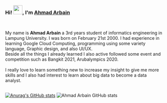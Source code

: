 ### Hi! <img src="https://github.com/TheDudeThatCode/TheDudeThatCode/blob/master/Assets/Hi.gif" width="29px">, I'm [Ahmad Arbain](https://www.linkedin.com/in/ahmad-arbain-33201b1bb/) 
</br>

My name is **Ahmad Arbain** a 3rd years student of informatics engineering in Lampung University. I was born on February 21st 2000. I had experience in learning Google Cloud Computing, programming using some variety language, Graphic design, and also UI/UX. <br> 
Beside all the things I already learned I also active followed some event and competition such as Bangkit 2021, Arubalympics 2020. 
<br><br>I really love to learn something new to increase my insight to give me more skills and I also had interest to learn about big data to become a data analyst.<br><br> 


[![Anurag's GitHub stats](https://github-readme-stats.vercel.app/api?username=ahmadarbain)](https://github.com/anuraghazra/github-readme-stats)
![Ahmad Arbain GitHub stats](https://github-readme-stats.vercel.app/api?username=ahmadarbain&hide=contribs,prs)
